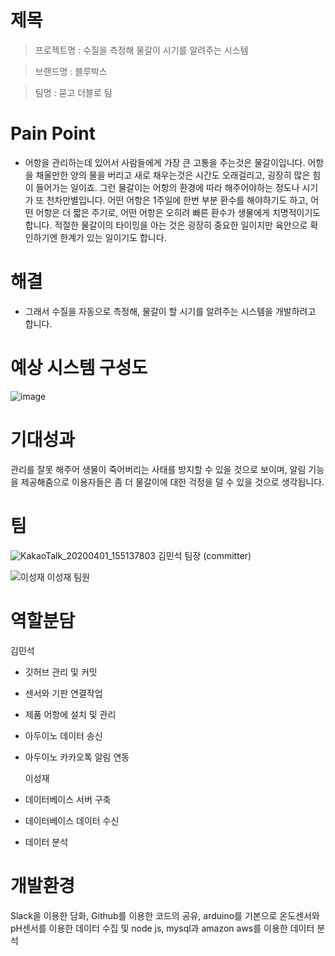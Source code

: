 
# 제목
>프로젝트명 : 수질을 측정해 물갈이 시기를 알려주는 시스템

>브랜드명 : 블루박스 

>팀명 : 묻고 더블로 팀
  
# Pain Point
- 어항을 관리하는데 있어서 사람들에게 가장 큰 고통을 주는것은 물갈이입니다. 어항을 채울만한 양의 물을 버리고 새로 채우는것은 시간도 오래걸리고,
  굉장히 많은 힘이 들어가는 일이죠. 그런 물갈이는 어항의 환경에 따라 해주어야하는 정도나 시기가 또 천차만별입니다. 어떤 어항은 1주일에 한번 부분
  환수를 해야하기도 하고, 어떤 어항은 더 짧은 주기로, 어떤 어항은 오히려 빠른 환수가 생물에게 치명적이기도 합니다. 적절한 물갈이의 타이밍을 아는
  것은 굉장히 중요한 일이지만 육안으로 확인하기엔 한계가 있는 일이기도 합니다.

  

# 해결
+ 그래서 수질을 자동으로 측정해, 물갈이 할 시기를 알려주는 시스템을 개발하려고 합니다.
  
# 예상 시스템 구성도
 ![image](https://user-images.githubusercontent.com/62240493/80298855-21004c80-87cb-11ea-99de-aff7136f60f4.png)
  
# 기대성과
  관리를 잘못 해주어 생물이 죽어버리는 사태를 방지할 수 있을 것으로 보이며, 알림 기능을 제공해줌으로 
  이용자들은 좀 더 물갈이에 대한 걱정을 덜 수 있을 것으로 생각됩니다.
  
  
  
  
# 팀
  ![KakaoTalk_20200401_155137803](https://user-images.githubusercontent.com/62240493/79067557-1ccc2d80-7cfb-11ea-9651-be3afc550018.jpg)
  김민석
  팀장 (committer)
  
  ![이성재](https://user-images.githubusercontent.com/62240493/79067575-3f5e4680-7cfb-11ea-9609-6f14cc30599d.png)
  이성재
  팀원

# 역할분담
  김민석
- 깃허브 관리 및 커밋
- 센서와 기판 연결작업
- 제품 어항에 설치 및 관리
- 아두이노 데이터 송신
- 아두이노 카카오톡 알림 연동

  이성재
- 데이터베이스 서버 구축
- 데이터베이스 데이터 수신 
- 데이터 분석

  
# 개발환경
  Slack을 이용한 담화, 
  Github를 이용한 코드의 공유,
  arduino를 기본으로 온도센서와 pH센서를 이용한 데이터 수집 및 
  node js, mysql과 amazon aws를 이용한 데이터 분석
  

 
  
  
